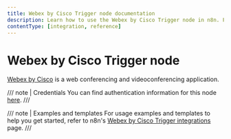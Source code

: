 ```yaml
---
title: Webex by Cisco Trigger node documentation
description: Learn how to use the Webex by Cisco Trigger node in n8n. Follow technical documentation to integrate Webex by Cisco Trigger node into your workflows.
contentType: [integration, reference]
---
```


# Webex by Cisco Trigger node

[Webex by Cisco](https://webex.com/) is a web conferencing and videoconferencing application.

/// note | Credentials
You can find authentication information for this node [here](/integrations/builtin/credentials/ciscowebex.md).
///

///  note  | Examples and templates
For usage examples and templates to help you get started, refer to n8n's [Webex by Cisco Trigger integrations](https://n8n.io/integrations/webex-by-cisco-trigger/) page.
///
